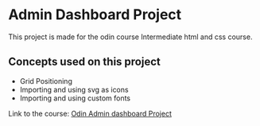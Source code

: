 # Admin Dashboard Project 
This project is made for the odin course Intermediate html and css course.
## Concepts used on this project
- Grid Positioning
- Importing and using svg as icons
- Importing and using custom fonts

Link to the course: [Odin Admin dashboard Project](https://www.theodinproject.com/lessons/node-path-intermediate-html-and-css-admin-dashboard)